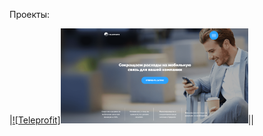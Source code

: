 
Проекты:  

|[![Teleprofit]<img src="img/teleprofit.png" width="300px">](https://vintius.github.io/teleprofit/)||